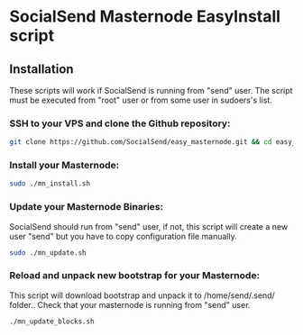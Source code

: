# SocialSend Masternode EasyInstall script

## Installation

These scripts will work if SocialSend is running from "send" user. The script must be executed from "root" user or from some user in sudoers's list.

### SSH to your VPS and clone the Github repository:

```bash
git clone https://github.com/SocialSend/easy_masternode.git && cd easy_masternode
```

### Install your Masternode:

```bash
sudo ./mn_install.sh
```

### Update your Masternode Binaries:
SocialSend should run from "send" user, if not, this script will create a new user "send" but you have to copy configuration file manually.
```bash
sudo ./mn_update.sh
```

### Reload and unpack new bootstrap for your Masternode:
This script will download bootstrap and unpack it to /home/send/.send/ folder.. Check that your masternode is running from "send" user.
```bash
./mn_update_blocks.sh
```

